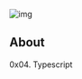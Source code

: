 ![img](https://assets.imaginablefutures.com/media/images/ALX_Logo.max-200x150.png)

## About

0x04. Typescript
